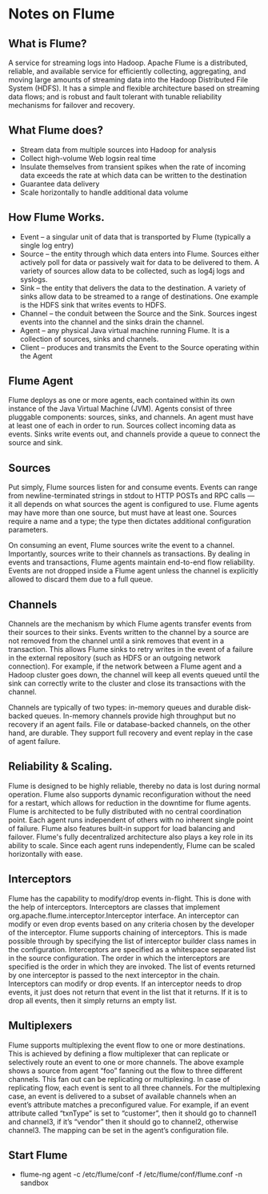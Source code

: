 # Notes on Flume

## What is Flume?
A service for streaming logs into Hadoop. Apache Flume is a distributed, reliable, and available service for efficiently collecting, aggregating, and moving large amounts of streaming data into the Hadoop Distributed File System (HDFS). It has a simple and flexible architecture based on streaming data flows; and is robust and fault tolerant with tunable reliability mechanisms for failover and recovery.

## What Flume does?
* Stream data from multiple sources into Hadoop for analysis
* Collect high-volume Web logsin real time
* Insulate themselves from transient spikes when the rate of incoming data exceeds the rate at which data can be written to the destination
* Guarantee data delivery
* Scale horizontally to handle additional data volume

##  How Flume Works.
* Event – a singular unit of data that is transported by Flume (typically a single log entry)
* Source – the entity through which data enters into Flume. Sources either actively poll for data or passively wait for data to be delivered to them. A variety of sources allow data to be collected, such as log4j logs and syslogs.
* Sink – the entity that delivers the data to the destination. A variety of sinks allow data to be streamed to a range of destinations. One example is the HDFS sink that writes events to HDFS.
* Channel – the conduit between the Source and the Sink. Sources ingest events into the channel and the sinks drain the channel.
* Agent – any physical Java virtual machine running Flume. It is a collection of sources, sinks and channels.
* Client – produces and transmits the Event to the Source operating within the Agent

## Flume Agent

Flume deploys as one or more agents, each contained within its own instance of the Java Virtual Machine (JVM). Agents consist of three pluggable components: sources, sinks, and channels. An agent must have at least one of each in order to run. Sources collect incoming data as events. Sinks write events out, and channels provide a queue to connect the source and sink.

## Sources

Put simply, Flume sources listen for and consume events. Events can range from newline-terminated strings in stdout to HTTP POSTs and RPC calls — it all depends on what sources the agent is configured to use. Flume agents may have more than one source, but must have at least one. Sources require a name and a type; the type then dictates additional configuration parameters.

On consuming an event, Flume sources write the event to a channel. Importantly, sources write to their channels as transactions. By dealing in events and transactions, Flume agents maintain end-to-end flow reliability. Events are not dropped inside a Flume agent unless the channel is explicitly allowed to discard them due to a full queue.

## Channels

Channels are the mechanism by which Flume agents transfer events from their sources to their sinks. Events written to the channel by a source are not removed from the channel until a sink removes that event in a transaction. This allows Flume sinks to retry writes in the event of a failure in the external repository (such as HDFS or an outgoing network connection). For example, if the network between a Flume agent and a Hadoop cluster goes down, the channel will keep all events queued until the sink can correctly write to the cluster and close its transactions with the channel.

Channels are typically of two types: in-memory queues and durable disk-backed queues. In-memory channels provide high throughput but no recovery if an agent fails. File or database-backed channels, on the other hand, are durable. They support full recovery and event replay in the case of agent failure.

## Reliability & Scaling.
Flume is designed to be highly reliable, thereby no data is lost during normal operation. Flume also supports dynamic reconfiguration without the need for a restart, which allows for reduction in the downtime for flume agents. Flume is architected to be fully distributed with no central coordination point. Each agent runs independent of others with no inherent single point of failure. Flume also features built-in support for load balancing and failover. Flume's fully decentralized architecture also plays a key role in its ability to scale. Since each agent runs independently, Flume can be scaled horizontally with ease.

## Interceptors
Flume has the capability to modify/drop events in-flight. This is done with the help of interceptors. Interceptors are classes that implement org.apache.flume.interceptor.Interceptor interface. An interceptor can modify or even drop events based on any criteria chosen by the developer of the interceptor. Flume supports chaining of interceptors. This is made possible through by specifying the list of interceptor builder class names in the configuration. Interceptors are specified as a whitespace separated list in the source configuration. The order in which the interceptors are specified is the order in which they are invoked. The list of events returned by one interceptor is passed to the next interceptor in the chain. Interceptors can modify or drop events. If an interceptor needs to drop events, it just does not return that event in the list that it returns. If it is to drop all events, then it simply returns an empty list.

## Multiplexers
Flume supports multiplexing the event flow to one or more destinations. This is achieved by defining a flow multiplexer that can replicate or selectively route an event to one or more channels. The above example shows a source from agent “foo” fanning out the flow to three different channels. This fan out can be replicating or multiplexing. In case of replicating flow, each event is sent to all three channels. For the multiplexing case, an event is delivered to a subset of available channels when an event’s attribute matches a preconfigured value. For example, if an event attribute called “txnType” is set to “customer”, then it should go to channel1 and channel3, if it’s “vendor” then it should go to channel2, otherwise channel3. The mapping can be set in the agent’s configuration file.

## Start Flume
* flume-ng agent -c /etc/flume/conf -f /etc/flume/conf/flume.conf -n sandbox
